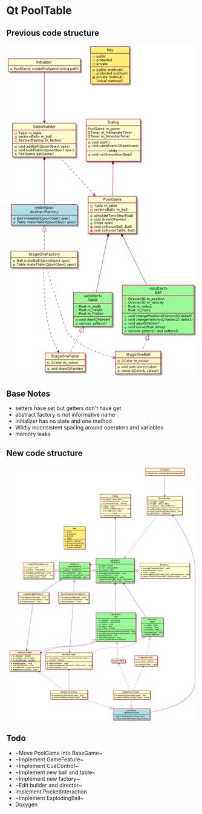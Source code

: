 # Qt PoolTable

## Previous code structure

![previous class diagram](old_class.png)

## Base Notes

- setters have set but getters don't have get
- abstract factory is not informative name
- Initializer has no state and one method
- Wildly inconsistent spacing around operators and variables
- memory leaks

## New code structure

![new class diagram](newclass.png)

## Todo

+ ~Move PoolGame into BaseGame~
+ ~Implement GameFeature~
+ ~Implement CueControl~
+ ~Implement new ball and table~
+ ~Implement new factory~
+ ~Edit builder and director~
+ Implement PocketInteraction
+ ~Implement ExplodingBall~
+ Doxygen
